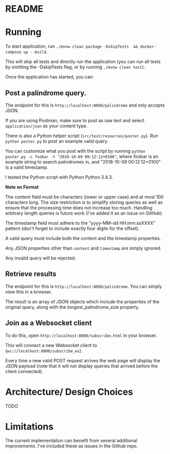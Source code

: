 README
======

# Running

To start application, run `./mvnw clean package -DskipTests  && docker-compose up --build`.

This will skip all tests and directly run the application (you can run all tests by omitting the 
-DskipTests flag, or by running `./mvnw clean test`).

Once the application has started, you can:

## Post a palindrome query. 

The endpoint for this is `http://localhost:8080/palindrome` and only accepts JSON. 

If you are using Postman, make sure to post as raw text and select `application/json` as your content type. 

There is also a Python helper script (`src/test/resources/poster.py`). Run `python poster.py` to post
an example valid query.

You can customize what you post with the script by running `python poster.py -c foobar -t "2018-10-09 00:12:12+0100"`,
where foobar is an example string to search palindromes in, and "2018-10-09 00:12:12+0100" is a valid timestamp.

I tested the Python script with Python Python 3.4.3.

__Note on Format__

The content field must be characters (lower or upper case) and at most 100 characters long. The size restriction
is to simplify storing queries as well as ensure that the processing time does not increase too much. Handling 
arbitrary length queries is future work (I've added it as an issue on GitHub).

The timestamp field must adhere to the "yyyy-MM-dd HH:mm:ssXXXX" pattern (don't forget to include exactly 
four digits for the offset).

A valid query must include both the content and the timestamp properties.

Any JSON properties other than `content` and `timestamp` are simply ignored.

Any invalid query will be rejected.

## Retrieve results

The endpoint for this is `http://localhost:8080/palindrome`. You can simply view this in a browser.

The result is an array of JSON objects which include the properties of the original query, along with the longest_palindrome_size property.

## Join as a Websocket client

To do this, open `http://localhost:8080/subscribe.html` in your browser.

This will connect a new Websocket client to (`ws://localhost:8080/subscribe_ws`).

Every time a new valid POST request arrives the web page will display the JSON payload (note that it will not 
display queries that arrived before the client connected).

# Architecture/ Design Choices

TODO

# Limitations

The current implementation can benefit from several additional improvements. I've included these as issues in the Github repo.
